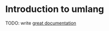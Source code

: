 # Introduction to umlang

TODO: write [great documentation](http://jacobian.org/writing/great-documentation/what-to-write/)
